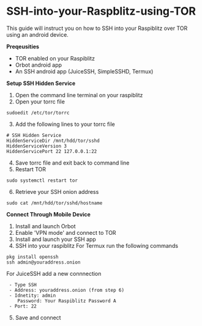 # SSH-into-your-Raspblitz-using-TOR
This guide will instruct you on how to SSH into your Raspiblitz over TOR using an android device.


**Preqeusities**
- TOR enabled on your Raspiblitz 
- Orbot android app
- An SSH android app (JuiceSSH, SimpleSSHD, Termux)


**Setup SSH Hidden Service**
1. Open the command line terminal on your raspiblitz
2. Open your torrc file
  ```
  sudoedit /etc/tor/torrc
  ```
3. Add the following lines to your torrc file  
  ```
  # SSH Hidden Service
  HiddenServiceDir /mnt/hdd/tor/sshd
  HiddenServiceVersion 3
  HiddenServicePort 22 127.0.0.1:22
  ```
4. Save torrc file and exit back to command line
5. Restart TOR
  ```
  sudo systemctl restart tor
  ```
6. Retrieve your SSH onion address
  ```
  sudo cat /mnt/hdd/tor/sshd/hostname
  ```


**Connect Through Mobile Device**
1. Install and launch Orbot
2. Enable 'VPN mode' and connect to TOR
3. Install and launch your SSH app
4. SSH into your raspiblitz
  For Termux run the following commands
  ```
  pkg install openssh
  ssh admin@youraddress.onion
  ```
  For JuiceSSH add a new connnection
  ```
   - Type SSH
   - Address: youraddress.onion (from step 6)
   - Idnetity: admin
      Password: Your Raspiblitz Password A
   - Port: 22
  ```
5. Save and connect
